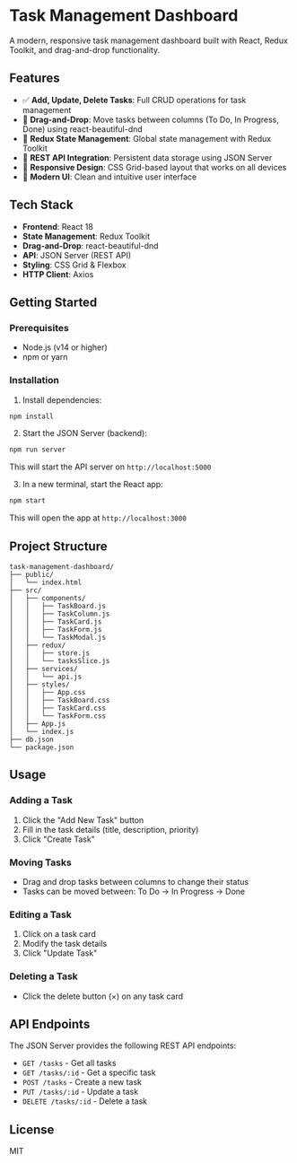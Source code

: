# Task Management Dashboard

A modern, responsive task management dashboard built with React, Redux Toolkit, and drag-and-drop functionality.

## Features

- ✅ **Add, Update, Delete Tasks**: Full CRUD operations for task management
- 🎯 **Drag-and-Drop**: Move tasks between columns (To Do, In Progress, Done) using react-beautiful-dnd
- 🔄 **Redux State Management**: Global state management with Redux Toolkit
- 💾 **REST API Integration**: Persistent data storage using JSON Server
- 📱 **Responsive Design**: CSS Grid-based layout that works on all devices
- 🎨 **Modern UI**: Clean and intuitive user interface

## Tech Stack

- **Frontend**: React 18
- **State Management**: Redux Toolkit
- **Drag-and-Drop**: react-beautiful-dnd
- **API**: JSON Server (REST API)
- **Styling**: CSS Grid & Flexbox
- **HTTP Client**: Axios

## Getting Started

### Prerequisites

- Node.js (v14 or higher)
- npm or yarn

### Installation

1. Install dependencies:
```bash
npm install
```

2. Start the JSON Server (backend):
```bash
npm run server
```
This will start the API server on `http://localhost:5000`

3. In a new terminal, start the React app:
```bash
npm start
```
This will open the app at `http://localhost:3000`

## Project Structure

```
task-management-dashboard/
├── public/
│   └── index.html
├── src/
│   ├── components/
│   │   ├── TaskBoard.js
│   │   ├── TaskColumn.js
│   │   ├── TaskCard.js
│   │   ├── TaskForm.js
│   │   └── TaskModal.js
│   ├── redux/
│   │   ├── store.js
│   │   └── tasksSlice.js
│   ├── services/
│   │   └── api.js
│   ├── styles/
│   │   ├── App.css
│   │   ├── TaskBoard.css
│   │   ├── TaskCard.css
│   │   └── TaskForm.css
│   ├── App.js
│   └── index.js
├── db.json
└── package.json
```

## Usage

### Adding a Task
1. Click the "Add New Task" button
2. Fill in the task details (title, description, priority)
3. Click "Create Task"

### Moving Tasks
- Drag and drop tasks between columns to change their status
- Tasks can be moved between: To Do → In Progress → Done

### Editing a Task
1. Click on a task card
2. Modify the task details
3. Click "Update Task"

### Deleting a Task
- Click the delete button (×) on any task card

## API Endpoints

The JSON Server provides the following REST API endpoints:

- `GET /tasks` - Get all tasks
- `GET /tasks/:id` - Get a specific task
- `POST /tasks` - Create a new task
- `PUT /tasks/:id` - Update a task
- `DELETE /tasks/:id` - Delete a task

## License

MIT
